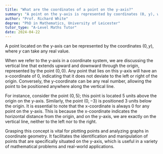 ```yaml
---
title: "What are the coordinates of a point on the y-axis?"
summary: "A point on the y-axis is represented by coordinates (0, y), with y being any real number, indicating its vertical position on the graph."
author: "Prof. Richard White"
degree: "PhD in Mathematics, University of Leicester"
tutor_type: "A-Level Maths Tutor"
date: 2024-04-22
---
```


A point located on the y-axis can be represented by the coordinates $(0, y)$, where $y$ can take any real value.

When we refer to the y-axis in a coordinate system, we are discussing the vertical line that extends upward and downward through the origin, represented by the point $(0, 0)$. Any point that lies on this y-axis will have an x-coordinate of $0$, indicating that it does not deviate to the left or right of the origin. Conversely, the y-coordinate can be any real number, allowing the point to be positioned anywhere along the vertical line.

For instance, consider the point $(0, 5)$; this point is located 5 units above the origin on the y-axis. Similarly, the point $(0, -3)$ is positioned 3 units below the origin. It is essential to note that the x-coordinate is always $0$ for any point on the y-axis. This is because the x-coordinate indicates the horizontal distance from the origin, and on the y-axis, we are exactly on the vertical line, neither to the left nor to the right.

Grasping this concept is vital for plotting points and analyzing graphs in coordinate geometry. It facilitates the identification and manipulation of points that are specifically situated on the y-axis, which is useful in a variety of mathematical problems and real-world applications.
    